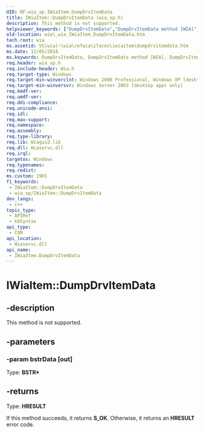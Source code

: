 ```yaml
---
UID: NF:wia_xp.IWiaItem.DumpDrvItemData
title: IWiaItem::DumpDrvItemData (wia_xp.h)
description: This method is not supported.
helpviewer_keywords: ["DumpDrvItemData","DumpDrvItemData method [WIA]","DumpDrvItemData method [WIA]","IWiaItem interface","IWiaItem interface [WIA]","DumpDrvItemData method","IWiaItem.DumpDrvItemData","IWiaItem::DumpDrvItemData","_wia_IWiaItem_DumpDrvItemData","wia._wia_IWiaItem_DumpDrvItemData","wia_xp/IWiaItem::DumpDrvItemData"]
old-location: wia\_wia_IWiaItem_DumpDrvItemData.htm
tech.root: wia
ms.assetid: VS|wia|~\wia\refwia\ifaces\iwiaitem\dumpdrvitemdata.htm
ms.date: 12/05/2018
ms.keywords: DumpDrvItemData, DumpDrvItemData method [WIA], DumpDrvItemData method [WIA],IWiaItem interface, IWiaItem interface [WIA],DumpDrvItemData method, IWiaItem.DumpDrvItemData, IWiaItem::DumpDrvItemData, _wia_IWiaItem_DumpDrvItemData, wia._wia_IWiaItem_DumpDrvItemData, wia_xp/IWiaItem::DumpDrvItemData
req.header: wia_xp.h
req.include-header: Wia.h
req.target-type: Windows
req.target-min-winverclnt: Windows 2000 Professional, Windows XP [desktop apps only]
req.target-min-winversvr: Windows Server 2003 [desktop apps only]
req.kmdf-ver: 
req.umdf-ver: 
req.ddi-compliance: 
req.unicode-ansi: 
req.idl: 
req.max-support: 
req.namespace: 
req.assembly: 
req.type-library: 
req.lib: Wiaguid.lib
req.dll: Wiaservc.dll
req.irql: 
targetos: Windows
req.typenames: 
req.redist: 
ms.custom: 19H1
f1_keywords:
 - IWiaItem::DumpDrvItemData
 - wia_xp/IWiaItem::DumpDrvItemData
dev_langs:
 - c++
topic_type:
 - APIRef
 - kbSyntax
api_type:
 - COM
api_location:
 - Wiaservc.dll
api_name:
 - IWiaItem.DumpDrvItemData
---
```


# IWiaItem::DumpDrvItemData


## -description

This method is not supported.

## -parameters

### -param bstrData [out]

Type: <b>BSTR*</b>

## -returns

Type: <b>HRESULT</b>

If this method succeeds, it returns <b>S_OK</b>. Otherwise, it returns an <b>HRESULT</b> error code.

